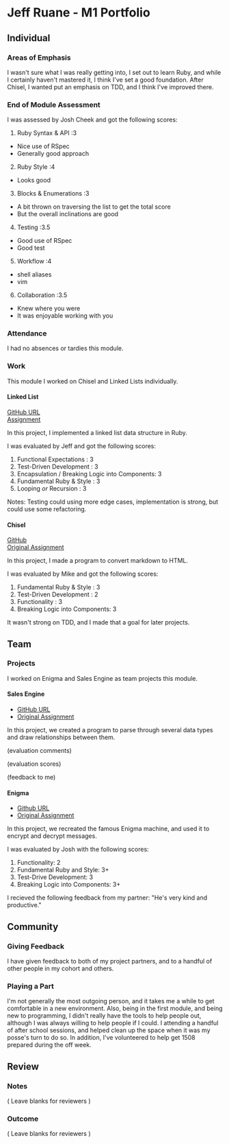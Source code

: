 # Jeff Ruane - M1 Portfolio

## Individual

### Areas of Emphasis

I wasn't sure what I was really getting into, I set out to learn Ruby, and while I certainly haven't mastered
it, I think I've set a good foundation. After Chisel, I wanted put an emphasis on TDD, and I think I've improved 
there. 

### End of Module Assessment

I was assessed by Josh Cheek and got the following scores:

1. Ruby Syntax & API     :3

* Nice use of RSpec
* Generally good approach

2. Ruby Style            :4

* Looks good

3. Blocks & Enumerations :3

* A bit thrown on traversing the list to get the total score
* But the overall inclinations are good

4. Testing               :3.5

* Good use of RSpec
* Good test

5. Workflow              :4

* shell aliases
* vim

6. Collaboration         :3.5

* Knew where you were
* It was enjoyable working with you

### Attendance

I had no absences or tardies this module.

### Work

This module I worked on Chisel and Linked Lists individually.

#### Linked List

[GitHub URL](https://github.com/jbrr/linked_list)  
[Assignment](https://github.com/turingschool/challenges/blob/master/linked_lists.markdown)

In this project, I implemented a linked list data structure in Ruby.

I was evaluated by Jeff and got the following scores:

1. Functional Expectations                       : 3
2. Test-Driven Development                       : 3
3. Encapsulation / Breaking Logic into Components: 3
4. Fundamental Ruby & Style                      : 3
5. Looping *or* Recursion                        : 3

Notes: Testing could using more edge cases, implementation is strong, but could use some refactoring.

#### Chisel

[GitHub ](https://github.com/jbrr/chisel)  
[Original Assignment](https://github.com/JumpstartLab/curriculum/blob/master/source/projects/chisel.markdown)

In this project, I made a program to convert markdown to HTML.

I was evaluated by Mike and got the following scores:

1. Fundamental Ruby & Style      : 3
2. Test-Driven Development       : 2
3. Functionality                 : 3
4. Breaking Logic into Components: 3

It wasn't strong on TDD, and I made that a goal for later projects.

## Team

### Projects

I worked on Enigma and Sales Engine as team projects this module.

#### Sales Engine

* [GitHub URL](https://github.com/tjkomor/sales_engine)
* [Original Assignment](https://github.com/turingschool/curriculum/blob/master/source/projects/sales_engine.markdown)

In this project, we created a program to parse through several data types and draw relationships between them.

(evaluation comments)

(evaluation scores)

(feedback to me)

#### Enigma
* [Github URL](https://github.com/Unsafepond/Enigma-new)
* [Original Assignment](https://github.com/turingschool/curriculum/blob/master/source/projects/enigma.markdown)

In this project, we recreated the famous Enigma machine, and used it to encrypt and decrypt messages.

I was evaluated by Josh with the following scores:

1. Functionality: 2
2. Fundamental Ruby and Style: 3+
3. Test-Drive Development: 3
4. Breaking Logic into Components: 3+

I recieved the following feedback from my partner: "He's very kind and productive."

## Community

### Giving Feedback

I have given feedback to both of my project partners, and to a handful of other people in my cohort and others.

### Playing a Part

I'm not generally the most outgoing person, and it takes me a while to get comfortable in a new environment. Also, 
being in the first module, and being new to programming, I didn't really have the tools to help people out, although 
I was always willing to help people if I could. I attending a handful of after school sessions, and helped clean up the 
space when it was my posse's turn to do so. In addition, I've volunteered to help get 1508 prepared during the off week.

## Review

### Notes

( Leave blanks for reviewers )

### Outcome

( Leave blanks for reviewers )
